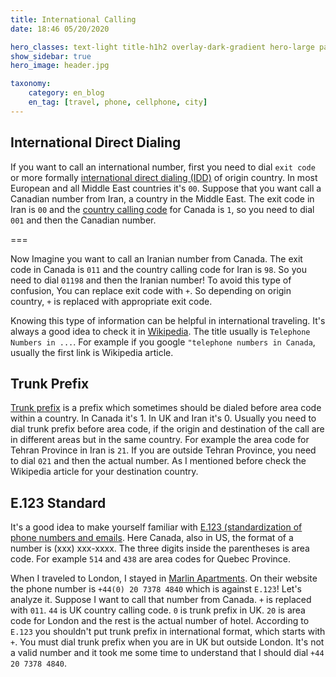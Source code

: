 ```yaml
---
title: International Calling
date: 18:46 05/20/2020 

hero_classes: text-light title-h1h2 overlay-dark-gradient hero-large parallax
show_sidebar: true
hero_image: header.jpg

taxonomy:
    category: en_blog
    en_tag: [travel, phone, cellphone, city]
---
```



## International Direct Dialing

If you want to call an international number, first you need to dial `exit code` or more formally [international direct dialing (IDD)](https://en.wikipedia.org/wiki/List_of_international_call_prefixes) of origin country. In most European and all Middle East countries it's `00`. Suppose that you want call a Canadian number from Iran, a country in the Middle East. The exit code in Iran is `00` and the [country calling code](https://en.wikipedia.org/wiki/List_of_country_calling_codes) for Canada is `1`, so you need to dial `001` and then the Canadian number.

===

Now Imagine you want to call an Iranian number from Canada. The exit code in Canada is `011` and the country calling code for Iran is `98`. So you need to dial `01198` and then the Iranian number! To avoid this type of confusion, You can replace exit code with `+`. So depending on origin country, `+` is replaced with appropriate exit code.

Knowing this type of information can be helpful in international traveling. It's always a good idea to check it in [Wikipedia](https://en.wikipedia.org/). The title usually is `Telephone Numbers in ...`. For example if you google `"telephone numbers in Canada`, usually the first link is Wikipedia article.

## Trunk Prefix

[Trunk prefix](https://en.wikipedia.org/wiki/Trunk_prefix) is a prefix which sometimes should be dialed before area code within a country. In Canada it's 1. In UK and Iran it's 0. Usually you need to dial trunk prefix before area code, if the origin and destination of the call are in different areas but in the same country. For example the area code for Tehran Province in Iran is `21`. If you are outside Tehran Province, you need to dial `021` and then the actual number. As I mentioned before check the Wikipedia article for your destination country.

## E.123 Standard

It's a good idea to make yourself familiar with [E.123 (standardization of phone numbers and emails](https://en.wikipedia.org/wiki/E.123). Here Canada, also in US, the format of a number is (xxx) xxx-xxxx. The three digits inside the parentheses is area code. For example `514` and `438` are area codes for Quebec Province.

When I traveled to London, I stayed in [Marlin Apartments](https://www.marlin.com/). On their website the phone number is `+44(0) 20 7378 4840` which is against `E.123`! Let's analyze it. Suppose I want to call that number from Canada. `+` is replaced with `011`. `44` is UK country calling code. `0` is trunk prefix in UK. `20` is area code for London and the rest is the actual number of hotel. According to `E.123` you shouldn't put trunk prefix in international format, which starts with `+`. You must dial trunk prefix when you are in UK but outside London. It's not a valid number and it took me some time to understand that I should dial `+44 20 7378 4840`.

